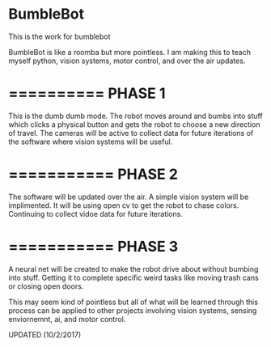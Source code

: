 # BumbleBot
This is the work for bumblebot 

BumbleBot is like a roomba but more pointless. 
I am making this to  teach myself python, vision systems, motor control, and over the air updates. 

==========
PHASE 1
==========
This is the dumb dumb mode. The robot moves around and bumbs into stuff which clicks a physical button and gets
the robot to choose a new direction of travel. The cameras will be active to collect data for future iterations of the
software where vision systems will be useful.

===========
PHASE 2
===========
The software will be updated over the air. A simple vision system will be implimented. It will be using open cv to get
the robot to chase colors. Continuing to collect vidoe data for future iterations.

===========
PHASE 3
===========
A neural net will be created to make the robot drive about without bumbing into stuff. Getting it to complete specific weird tasks like moving trash cans or closing open doors.

This may seem kind of pointless but all of what will be learned through this process can be applied to other projects involving vision systems, sensing enviornemnt, ai, and motor control.

UPDATED (10/2/2017)

